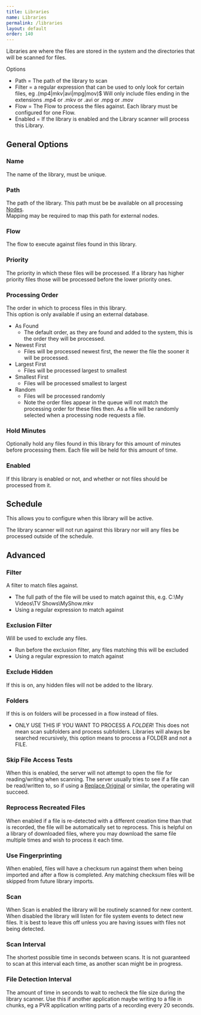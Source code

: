 ```yaml
---
title: Libraries
name: Libraries
permalink: /libraries
layout: default
order: 140
---
```


Libraries are where the files are stored in the system and the directories that will be scanned for files.

Options 
* Path = The path of the library to scan
* Filter = a regular expression that can be used to only look for certain files, 
  eg \.(mp4|mkv|avi|mpg|mov)$ 
  Will only include files ending in the extensions .mp4 or .mkv or .avi or .mpg or .mov
* Flow = The Flow to process the files against.  Each library must be configured for one Flow.
* Enabled = If the library is enabled and the Library scanner will process this Library.

## General Options

### Name
The name of the library, must be unique.

### Path
The path of the library.  This path must be be available on all processing [Nodes](/nodes).  
Mapping may be required to map this path for external nodes.

### Flow
The flow to execute against files found in this library.

### Priority
The priority in which these files will be processed.  If a library has higher priority files those will be processed before the lower priority ones.

### Processing Order
The order in which to process files in this library.   
This option is only available if using an external database.
- As Found
  - The default order, as they are found and added to the system, this is the order they will be processed.
- Newest First
  - Files will be processed newest first, the newer the file the sooner it will be processed.
- Largest First
  - Files will be processed largest to smallest
- Smallest First
  - Files will be processed smallest to largest
- Random
  - Files will be processed randomly
  - Note the order files appear in the queue will not match the processing order for these files then.  As a file will be randomly selected when a processing node requests a file.

### Hold Minutes
Optionally hold any files found in this library for this amount of minutes before processing them.  Each file will be held for this amount of time.

### Enabled
If this library is enabled or not, and whether or not files should be processed from it.

## Schedule
This allows you to configure when this library will be active.

The library scanner will not run against this library nor will any files be processed outside of the schedule.

## Advanced

### Filter
A filter to match files against.
- The full path of the file will be used to match against this, e.g. C:\My Videos\TV Shows\MyShow.mkv
- Using a regular expression to match against

### Exclusion Filter
Will be used to exclude any files.
- Run before the exclusion filter, any files matching this will be excluded
- Using a regular expression to match against

### Exclude Hidden
If this is on, any hidden files will not be added to the library.

### Folders
If this is on folders will be processed in a flow instead of files.
- ONLY USE THIS IF YOU WANT TO PROCESS A *FOLDER*!
This does not mean scan subfolders and process subfolders. Libraries will always be searched recursively, this option means to process a FOLDER and not a FILE.

### Skip File Access Tests
When this is enabled, the server will not attempt to open the file for reading/writing when scanning.
The server usually tries to see if a file can be read/written to, so if using a [Replace Original](/plugins/basic-nodes/replace-original) or similar, the operating will succeed.

### Reprocess Recreated Files
When enabled if a file is re-detected with a different creation time than that is recorded, the file will be automatically set to reprocess.
This is helpful on a library of downloaded files, where you may download the same file multiple times and wish to process it each time.

### Use Fingerprinting
When enabled, files will have a checksum run against them when being imported and after a flow is completed.  Any matching checksum files will be skipped from future library imports.

### Scan
When Scan is enabled the library will be routinely scanned for new content.
When disabled the library will listen for file system events to detect new files.
It is best to leave this off unless you are having issues with files not being detected.

### Scan Interval
The shortest possible time in seconds between scans.  It is not guaranteed to scan at this interval each time, as another scan might be in progress.

### File Detection Interval
The amount of time in seconds to wait to recheck the file size during the library scanner.  Use this if another application maybe writing to a file in chunks, eg a PVR application writing parts of a recording every 20 seconds.


